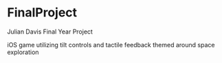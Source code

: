 # FinalProject
Julian Davis Final Year Project

iOS game utilizing tilt controls and tactile feedback
themed around space exploration
